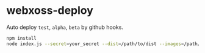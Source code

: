 # webxoss-deploy

Auto deploy `test`, `alpha`, `beta` by github hooks.

```bash
npm install
node index.js --secret=your_secret --dist=/path/to/dist --images=/path/to/images
```
